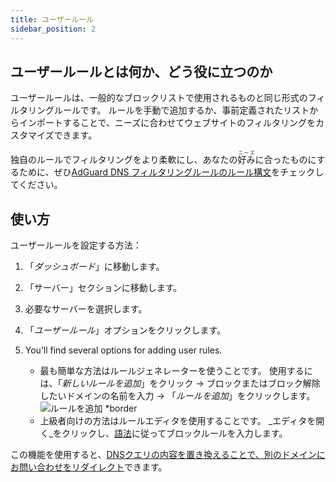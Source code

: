 ```yaml
---
title: ユーザールール
sidebar_position: 2
---
```


## ユーザールールとは何か、どう役に立つのか

ユーザールールは、一般的なブロックリストで使用されるものと同じ形式のフィルタリングルールです。 ルールを手動で追加するか、事前定義されたリストからインポートすることで、ニーズに合わせてウェブサイトのフィルタリングをカスタマイズできます。

独自のルールでフィルタリングをより柔軟にし、あなたの<ruby>好み<rt>ニーズ</rt></ruby>に合ったものにするために、ぜひ[AdGuard DNS フィルタリングルールのルール構文](/general/dns-filtering-syntax/)をチェックしてください。

## 使い方

ユーザールールを設定する方法：

1. 「_ダッシュボード_」に移動します。

2. 「サーバー」セクションに移動します。

3. 必要なサーバーを選択します。

4. 「_ユーザールール_」オプションをクリックします。

5. You’ll find several options for adding user rules.

    - 最も簡単な方法はルールジェネレーターを使うことです。 使用するには、「_新しいルールを追加_」をクリック → ブロックまたはブロック解除したいドメインの名前を入力 → 「_ルールを追加_」をクリックします。
        ![ルールを追加 \*border](https://cdn.adtidy.org/content/kb/dns/private/new_dns/userrules_step5.png)
    - 上級者向けの方法はルールエディタを使用することです。 _エディタを開く_をクリックし、[語法](/general/dns-filtering-syntax/)に従ってブロックルールを入力します。

この機能を使用すると、[DNSクエリの内容を置き換えることで、別のドメインにお問い合わせをリダイレクト](/general/dns-filtering-syntax/#dnsrewrite-modifier)できます。
